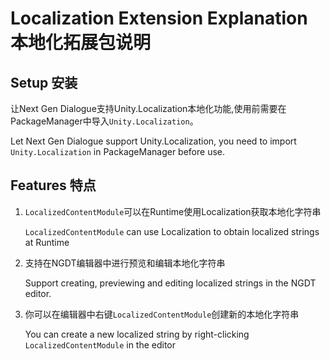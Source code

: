 # Localization Extension Explanation 本地化拓展包说明

## Setup 安装
让Next Gen Dialogue支持Unity.Localization本地化功能,使用前需要在PackageManager中导入``Unity.Localization``。

Let Next Gen Dialogue support Unity.Localization, you need to import ``Unity.Localization`` in PackageManager before use.

## Features 特点
1. ``LocalizedContentModule``可以在Runtime使用Localization获取本地化字符串
   
   ``LocalizedContentModule`` can use Localization to obtain localized strings at Runtime
2. 支持在NGDT编辑器中进行预览和编辑本地化字符串

    Support creating, previewing and editing localized strings in the NGDT editor.
3. 你可以在编辑器中右键```LocalizedContentModule```创建新的本地化字符串

   You can create a new localized string by right-clicking ```LocalizedContentModule``` in the editor